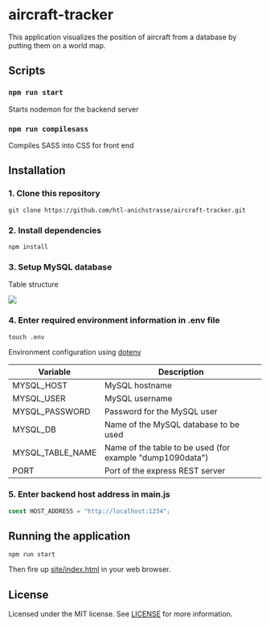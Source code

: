 # aircraft-tracker

This application visualizes the position of aircraft from a database by putting them on a world map.

## Scripts

### `npm run start`

Starts nodemon for the backend server

### `npm run compilesass`

Compiles SASS into CSS for front end

## Installation

### 1. Clone this repository

```
git clone https://github.com/htl-anichstrasse/aircraft-tracker.git
```

### 2. Install dependencies

```
npm install
```

### 3. Setup MySQL database

Table structure

![](https://cdn.discordapp.com/attachments/290945213063757824/698994310422724878/unknown.png)

### 4. Enter required environment information in .env file

```
touch .env
```

Environment configuration using [dotenv](https://www.npmjs.com/package/dotenv)

| Variable | Description |
|---|---|
| MYSQL_HOST | MySQL hostname |
| MYSQL_USER | MySQL username |
| MYSQL_PASSWORD | Password for the MySQL user |
| MYSQL_DB | Name of the MySQL database to be used |
| MYSQL_TABLE_NAME | Name of the table to be used (for example "dump1090data") |
| PORT | Port of the express REST server |

### 5. Enter backend host address in main.js

```javascript
const HOST_ADDRESS = "http://localhost:1234";
```

## Running the application

```
npm run start
```

Then fire up [site/index.html](site/index.html) in your web browser.

## License

Licensed under the MIT license. See [LICENSE](LICENSE) for more information.
